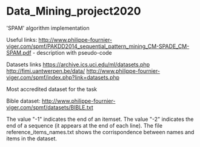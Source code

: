 # Data_Mining_project2020
'SPAM' algorithm implementation


Useful links:
http://www.philippe-fournier-viger.com/spmf/PAKDD2014_sequential_pattern_mining_CM-SPADE_CM-SPAM.pdf - description with pseudo-code

Datasets links
https://archive.ics.uci.edu/ml/datasets.php
http://fimi.uantwerpen.be/data/
http://www.philippe-fournier-viger.com/spmf/index.php?link=datasets.php

Most accredited dataset for the task

Bible dataset: http://www.philippe-fournier-viger.com/spmf/datasets/BIBLE.txt

The value "-1" indicates the end of an itemset. The value "-2" indicates the end of a sequence (it appears at the end of each line).
The file reference_items_names.txt shows the corrispondence between names and items in the dataset.